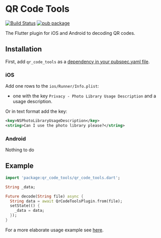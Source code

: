 # QR Code Tools

[![Build Status](https://travis-ci.org/AifeiI/qr_code_tools.svg?branch=master)](https://travis-ci.org/AifeiI/qr_code_tools)
[![pub package](https://img.shields.io/pub/v/qr_code_tools.svg)](https://travis-ci.org/AifeiI/qr_code_tools)

The Flutter plugin for iOS and Android to decoding QR codes.

## Installation

First, add `qr_code_tools` as a [dependency in your pubspec.yaml file](https://flutter.io/using-packages/).

### iOS

Add one rows to the `ios/Runner/Info.plist`:

* one with the key `Privacy - Photo Library Usage Description` and a usage description.

Or in text format add the key:

```xml
<key>NSPhotoLibraryUsageDescription</key>
<string>Can I use the photo library please?</string>
```

### Android

Nothing to do

## Example

```dart
import 'package:qr_code_tools/qr_code_tools.dart';

String _data;

Future decode(String file) async {
  String data = await QrCodeToolsPlugin.from(file);
  setState(() {
    _data = data;
  });
}
```

For a more elaborate usage example see [here](https://github.com/AifeiI/qr_code_tools/tree/master/example).
